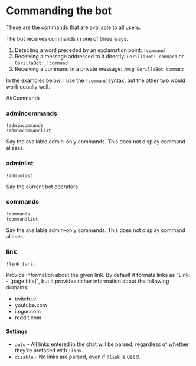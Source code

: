 # Commanding the bot

These are the commands that are available to all users.

The bot receives commands in one of three ways:

1. Detecting a word preceded by an exclamation point: `!command`<br/>
2. Receiving a message addressed to it directly: `GorillaBot: command` or `GorillaBot: !command`<br/>
3. Receiving a command in a private message: `/msg GorillaBot command`

In the examples below, I use the `!command` syntax, but the other two would work equally well.

##Commands

### admincommands
    !admincommands
    !admincommandlist

Say the available admin-only commands. This does not display command aliases.

### adminlist
    !adminlist

Say the current bot operators.

### commands
    !commands
    !commandlist

Say the available admin-only commands. This does not display command aliases.

### link
    !link [url]

Provide information about the given link. By default it formats links as "Link: - [page title]", but it provides richer information about the following domains:

* twitch.tv
* youtube.com
* imgur.com
* reddit.com
    
#### Settings
* `auto` - All links entered in the chat will be parsed, regardless of whether they're prefaced with `!link`.
* `disable` - No links are parsed, even if `!link` is used.
